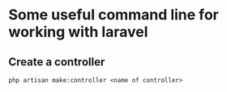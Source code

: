 # Some useful command line for working with laravel

## Create a controller

```
php artisan make:controller <name of controller>
```

